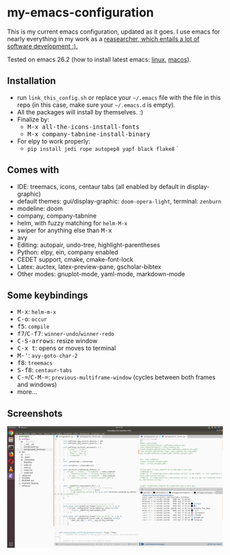 # my-emacs-configuration

This is my current emacs configuration, updated as it goes. I use emacs for nearly everything in my  work as a [reasearcher, which entails a lot of software development :).](http://corbetta.phys.tue.nl) 

Tested on emacs 26.2 (how to install latest emacs: [linux](http://ubuntuhandbook.org/index.php/2019/02/install-gnu-emacs-26-1-ubuntu-18-04-16-04-18-10/),  [macos](https://emacs.stackexchange.com/questions/37240/how-install-emacs-26-or-whatever-latest-ver-on-mac)).

## Installation

+ run `link_this_config.sh` or replace your `~/.emacs` file with the file in this repo (in this case, make sure your `~/.emacs.d` is empty). 
+ All the packages will install by themselves. :)
+ Finalize by:
    + <kbd>M-x all-the-icons-install-fonts</kbd>
    + <kbd>M-x company-tabnine-install-binary</kbd>
+ For elpy to work properly:
  + `pip install jedi rope autopep8 yapf black flake8`
`


## Comes with
+ IDE: treemacs, icons, centaur tabs (all enabled by default in display-graphic)
+ default themes: gui/display-graphic: `doom-opera-light`, terminal: `zenburn`
+ modeline: doom 
+ company, company-tabnine
+ helm, with fuzzy matching for `helm-M-x` 
+ swiper for anything else than <kbd>M-x</kbd>
+ avy
+ Editing: autopair, undo-tree, highlight-parentheses
+ Python: elpy, ein, company enabled
+ CEDET support, cmake, cmake-font-lock
+ Latex: auctex, latex-preview-pane, gscholar-bibtex
+ Other modes: gnuplot-mode, yaml-mode, markdown-mode

## Some keybindings
+ <kbd>M-x</kbd>: `helm-m-x`
+ <kbd>C-o</kbd>: `occur`
+ <kbd>f5</kbd>: `compile` 
+ <kbd>f7</kbd>/<kbd>C-f7</kbd>: `winner-undo`/`winner-redo`
+ <kbd>C-S-arrows</kbd>: resize window
+ <kbd>C-x t</kbd>: opens or moves to terminal
+ <kbd>M-'</kbd>: `avy-goto-char-2`
+ <kbd>f8</kbd>: `treemacs`
+ <kbd>S-f8</kbd>: `centaur-tabs`
+ <kbd>C-=</kbd>/<kbd>C-M-=</kbd>: `previous-multiframe-window` (cycles between both frames and windows)
+ more...


## Screenshots

![gui_mode](img/img_example_gui.png)
